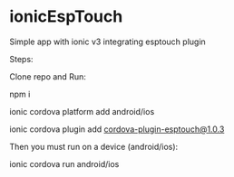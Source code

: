 # ionicEspTouch
Simple app with ionic v3 integrating esptouch plugin

Steps:

Clone repo and Run:

npm i

ionic cordova platform add android/ios

ionic cordova plugin add cordova-plugin-esptouch@1.0.3

Then you must run on a device (android/ios):

ionic cordova run android/ios
